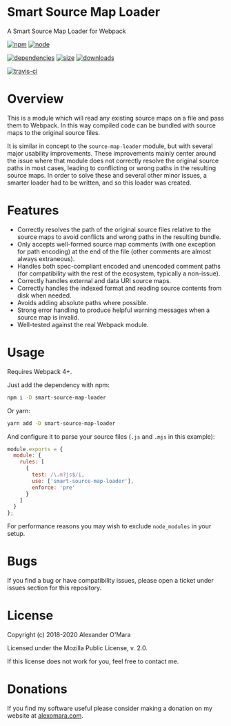 # Smart Source Map Loader

A Smart Source Map Loader for Webpack

[![npm](https://img.shields.io/npm/v/smart-source-map-loader.svg)](https://npmjs.com/package/smart-source-map-loader)
[![node](https://img.shields.io/node/v/smart-source-map-loader.svg)](https://nodejs.org)

[![dependencies](https://david-dm.org/AlexanderOMara/smart-source-map-loader.svg)](https://david-dm.org/AlexanderOMara/smart-source-map-loader)
[![size](https://packagephobia.now.sh/badge?p=smart-source-map-loader)](https://packagephobia.now.sh/result?p=smart-source-map-loader)
[![downloads](https://img.shields.io/npm/dm/smart-source-map-loader.svg)](https://npmcharts.com/compare/smart-source-map-loader?minimal=true)

[![travis-ci](https://travis-ci.org/AlexanderOMara/smart-source-map-loader.svg?branch=master)](https://travis-ci.org/AlexanderOMara/smart-source-map-loader)


# Overview

This is a module which will read any existing source maps on a file and pass them to Webpack. In this way compiled code can be bundled with source maps to the original source files.

It is similar in concept to the `source-map-loader` module, but with several major usability improvements. These improvements mainly center around the issue where that module does not correctly resolve the original source paths in most cases, leading to conflicting or wrong paths in the resulting source maps. In order to solve these and several other minor issues, a smarter loader had to be written, and so this loader was created.


# Features

-   Correctly resolves the path of the original source files relative to the source maps to avoid conflicts and wrong paths in the resulting bundle.
-   Only accepts well-formed source map comments (with one exception for path encoding) at the end of the file (other comments are almost always extraneous).
-   Handles both spec-compliant encoded and unencoded comment paths (for compatibility with the rest of the ecosystem, typically a non-issue).
-   Correctly handles external and data URI source maps.
-   Correctly handles the indexed format and reading source contents from disk when needed.
-   Avoids adding absolute paths where possible.
-   Strong error handling to produce helpful warning messages when a source map is invalid.
-   Well-tested against the real Webpack module.


# Usage

Requires Webpack 4+.

Just add the dependency with npm:

```sh
npm i -D smart-source-map-loader
```

Or yarn:

```sh
yarn add -D smart-source-map-loader
```

And configure it to parse your source files (`.js` and `.mjs` in this example):

```js
module.exports = {
  module: {
    rules: [
      {
        test: /\.m?js$/i,
        use: ['smart-source-map-loader'],
        enforce: 'pre'
      }
    ]
  }
};
```

For performance reasons you may wish to exclude `node_modules` in your setup.


# Bugs

If you find a bug or have compatibility issues, please open a ticket under issues section for this repository.


# License

Copyright (c) 2018-2020 Alexander O'Mara

Licensed under the Mozilla Public License, v. 2.0.

If this license does not work for you, feel free to contact me.


# Donations

If you find my software useful please consider making a donation on my website at [alexomara.com](https://alexomara.com).
